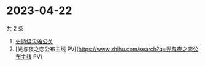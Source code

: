 # 2023-04-22

共 2 条

<!-- BEGIN ZHIHUSEARCH -->
<!-- 最后更新时间 Sat Apr 22 2023 06:16:53 GMT+0800 (China Standard Time) -->
1. [史诗级灾难公关](https://www.zhihu.com/search?q=史诗级灾难公关)
1. [光与夜之恋公布主线 PV](https://www.zhihu.com/search?q=光与夜之恋公布主线 PV)
<!-- END ZHIHUSEARCH -->
